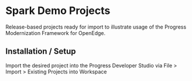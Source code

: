 # Spark Demo Projects

Release-based projects ready for import to illustrate usage of the Progress Modernization Framework for OpenEdge.


## Installation / Setup

Import the desired project into the Progress Developer Studio via File > Import > Existing Projects into Workspace

